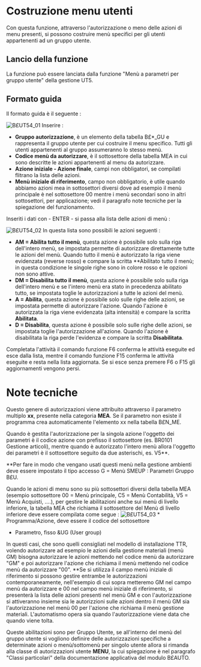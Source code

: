 # Costruzione menu utenti
Con questa funzione, attraverso l'autorizzazione o meno delle azioni di menu presenti, si possono costruire menù specifici per gli utenti appartenenti ad un gruppo utente.

## Lancio della funzione
La funzione può essere lanciata dalla funzione "Menù a parametri per gruppo utente" della gestione UT5.

## Formato guida
Il formato guida è il seguente : 

![B£UT54_01](http://localhost:3000/immagini/MBDOC_OGG-P_B£UT54/BXUT54_01.png)
Inserire : 

- **Gruppo autorizzazione**, è un elemento della tabella B£*_GU e rappresenta il gruppo utente per cui costruire il menu specifico. Tutti gli utenti appartenenti al gruppo assumeranno lo stesso menù.
- **Codice menù da autorizzare**, è il sottosettore della tabella MEA in cui sono descritte le azioni appartenenti al menu da autorizzare.
- **Azione iniziale - Azione finale**, campi non obbligatori, se compilati flitrano la lista delle azioni.
- **Menù iniziale di riferimento**, campo non obbligatorio, è utile quando abbiamo azioni mea in sottosettori diversi dove ad esempio il menù principale è nel sottosettore 00 mentre i menù secondari sono in altri sottosettori, per applicazione; vedi il paragrafo note tecniche per la spiegazione del funzionamento.

Inseriti i dati con - ENTER - si passa alla lista delle azioni di menù : 

![B£UT54_02](http://localhost:3000/immagini/MBDOC_OGG-P_B£UT54/BXUT54_02.png)
In questa lista sono possibili le azioni seguenti : 

- **AM = Abilita tutto il menù**, questa azione è possibile solo sulla riga dell'intero menù, se impostata permette di autorizzare direttamente tutte le azioni del menù. Quando tutto il menù è autorizzato la riga viene evidenzata (reverse rosso) e compare la scritta **Abilitato tutto il menù; in questa condizione le singole righe sono in colore rosso e le opzioni non sono attive.
- **DM = Disabilita tutto il menù**, questa azione è possibile solo sulla riga dell'intero menù e se l'intero menù era stato in precedenza abilitato tutto, se impostata toglie le autorizzazioni a tutte le azioni del menù.
- **A = Abilita**, questa azione è possibile solo sulle righe delle azioni, se impostata permette di autorizzare l'azione. Quando l'azione è autorizzata la riga viene evidenzata (alta intensità) e compare la scritta **Abilitata**.
- **D = Disabilita**, questa azione è possibile solo sulle righe delle azioni, se impostata toglie l'autorizzazione all'azione. Quando l'azione è disabilitata la riga perde l'evidenza e compare la scritta **Disabilitata**.


Completata l'attività il comando funzione F6 conferma le attività eseguite ed esce dalla lista, mentre il comando funzione F15 conferma le attività eseguite e resta nella lista aggiornata.
Se si esce senza premere F6 o F15 gli aggiornamenti vengono persi.

# Note tecniche
Questo genere di autorizzazioni viene attribuito attraverso il parametro multiplo __xx__, presente nella categoria __MEA__. Se il parametro non esiste il programma crea automaticamente l'elemento xx nella tabella B£N_ME.

Quando è gestita l'autorizzazione per la singola azione l'oggetto dei parametri è il codice azione con prefisso il sottosettore (es. BR0101 Gestione articoli), mentre quando è autorizzato l'intero menù allora l'oggetto dei parametri è il sottosettore seguito da due asterischi, es. V5**.

**Per fare in modo che vengano usati questi menù nella gestione ambienti deve essere impostato il tipo accesso G = Menù SMEUP :  Parametri Gruppo B£U.

Quando le azioni di menu sono su più sottosettori diversi della tabella MEA (esempio sottosettore 00 = Menù principale, C5 = Menù Contabilità, V5 = Menù Acquisti, ....), per gestire le abilitazioni anche sui menù di livello inferiore, la tabella MEA che richiama il sottosettore del Menù di livello inferiore deve essere compilata come segue : 
![B£UT54_03](http://localhost:3000/immagini/MBDOC_OGG-P_B£UT54/BXUT54_03.png) * Programma/Azione, deve essere il codice del sottosettore
 * Parametro, fisso &UG (User group)

In questi casi, che sono quelli consigliati nel modello di installazione TTR, volendo autorizzare ad esempio le azioni della gestione materiali (menù GM) bisogna autorizzare le azioni mettendo nel codice menù da autorizzare "GM" e poi autorizzare l'azione che richiama il menù mettendo nel codice menù da autorizzare "00". **Se si utilizza il campo menù iniziale di riferimento si possono gestire entrambe le autorizzazioni contemporaneamente, nell'esempio di cui sopra metteremo GM nel campo menù da autorizzare e 00 nel campo menù iniziale di riferimento, si presenterà la lista delle azioni presenti nel menù GM e con l'autorizzazione si attiveranno insieme sia le autorizzioni sulle azioni dentro il menù GM sia l'autorizzazione nel menù 00 per l'azione che richiama il menù gestione materiali.
L'automatismo opera sia quando l'autorizzazione viene data che quando viene tolta.

Queste abilitazioni sono per Gruppo Utente, se all'interno del menù del gruppo utente si vogliono definire delle autorizzazioni specifiche a determinate azioni o menù/sottomenù per singolo utente allora si rimanda alla classe di autorizzazioni utente __MENU__, la cui spiegazione è nel paragrafo "Classi particolari" della documentazione applicativa del modulo B£AUTO.
